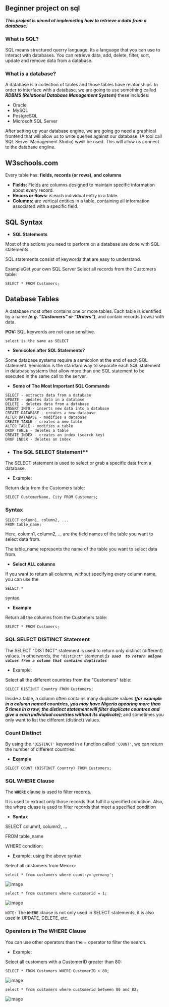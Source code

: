 ## **Beginner project on sql**
***This project is aimed at implemeting how to retrieve a data from a database.***

### **What is SQL?**
SQL means structured querry language. Its a language that you can use to interact with databases. You can retrieve data, add, delete, filter, sort, update and remove data from a database.

### **What is a database?**
A database is a collection of tables and those tables have relatonships.
In order to interface with a database, we are going to use something called ***RDBMS (Relational Database Management System)*** these includes:
- Oracle
- MySQL
- PostgreSQL
- Microsoft SQL Server

After setting up your database engine, we are going go need a graphical frontend that will allow us to write queries against our database. (A tool call SQL Server Management Studio) wwill be used. This will allow us connect to the database engiine.

## W3schools.com
Every table has: **fields, records (or rows), and columns**

- **Fields:** Fields are columns designed to maintain specific information about every record.
- **Recors or Rows:** is each individual entry in a table.
- **Columns:** are vertical entities in a table, containing all information associated with a specific field.


## SQL Syntax
- **SQL Statements**

Most of the actions you need to perform on a database are done with SQL statements.

SQL statements consist of keywords that are easy to understand.

ExampleGet your own SQL Server
Select all records from the Customers table:

```
SELECT * FROM Customers;
```

## Database Tables
A database most often contains one or more tables. 
Each table is identified by a name ***(e.g. "Customers" or "Orders")***, and contain records (rows) with data.

**POV:** SQL keywords are not case sensitive.

```
select is the same as SELECT
```

- **Semicolon after SQL Statements?**

Some database systems require a semicolon at the end of each SQL statement. Semicolon is the standard way to separate each SQL statement in database systems that allow more than one SQL statement to be executed in the same call to the server.

- **Some of The Most Important SQL Commands**

```
SELECT - extracts data from a database
UPDATE - updates data in a database
DELETE - deletes data from a database
INSERT INTO - inserts new data into a database
CREATE DATABASE - creates a new database
ALTER DATABASE - modifies a database
CREATE TABLE - creates a new table
ALTER TABLE - modifies a table
DROP TABLE - deletes a table
CREATE INDEX - creates an index (search key)
DROP INDEX - deletes an index
```

- ### The SQL SELECT Statement**

The SELECT statement is used to select or grab a specific data from a database.

- Example: 

Return data from the Customers table:

```
SELECT CustomerName, City FROM Customers;
```

### Syntax

```
SELECT column1, column2, ...
FROM table_name;
```

Here, column1, column2, ... are the field names of the table you want to select data from.

The table_name represents the name of the table you want to select data from.

- **Select ALL columns**

If you want to return all columns, without specifying every column name, you can use the 

```
SELECT * 
```
syntax.

- **Example**

Return all the columns from the Customers table:

```
SELECT * FROM Customers;
```


### SQL SELECT DISTINCT Statement
The SELECT "DISTINCT" statement is used to return only distinct (different) values. In otherwords, the `"distinct"` stamenet ***`is used 
to return unique values from a column that contains duplicates`***

- Example: 

Select all the different countries from the "Customers" table:

```
SELECT DISTINCT Country FROM Customers;
```

Inside a table, a column often contains many duplicate values ***(for example in a column named countries, you may have Nigeria apearing more than 5 times in a row; the distinct statement will filter duplicate countres and give u each individual countries without its duplicate)***; and sometimes you only want to list the different (distinct) values.

### Count Distinct

By using the `'DISTINCT'` keyword in a function called `'COUNT'`, we can return the number of different countries.

- **Example**

```
SELECT COUNT (DISTINCT Country) FROM Customers;
```

### SQL WHERE Clause
The **`WHERE`** clause is used to filter records.

It is used to extract only those records that fulfill a specified condition. Also, the where cluase is used to filter records that meet a specified condition

- **Syntax**

SELECT column1, column2, ...

FROM table_name

WHERE condition;

- Example: using the above syntax

Select all customers from Mexico:

```
select * from customers where country='germany';
```
![image](./screenshot/wherestatement.jpg)

```
select * from customers where customerid = 1;
```

![image](./screenshot/customerid.jpg)

`NOTE:` The **`WHERE`** clause is not only used in SELECT statements, it is also used in UPDATE, DELETE, etc.

### Operators in The WHERE Clause

You can use other operators than the = operator to filter the search. 

- Example:

Select all customers with a CustomerID greater than 80:

```
SELECT * FROM Customers WHERE CustomerID > 80;
```

![image](./screenshot/greaterthan80.jpg)

```
select * from customers where customerid between 80 and 82;
```

![image](./screenshot/between.jpg)